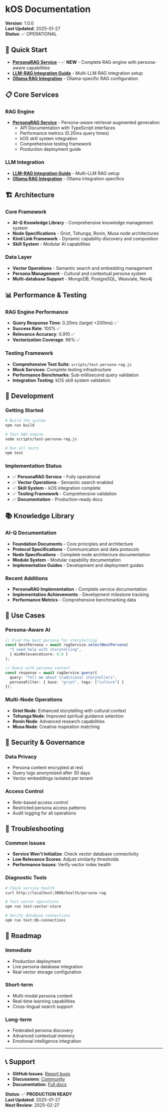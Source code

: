# kOS Documentation

**Version**: 1.0.0  
**Last Updated**: 2025-01-27  
**Status**: ✅ OPERATIONAL

## 🚀 Quick Start

- **[PersonaRAG Service](persona-rag-service.md)** - ✅ **NEW** - Complete RAG engine with persona-aware capabilities
- **[LLM-RAG Integration Guide](llm-rag-integration-guide.md)** - Multi-LLM RAG integration setup
- **[Ollama RAG Integration](ollama-rag-integration.md)** - Ollama-specific RAG configuration

## 📋 Core Services

### RAG Engine
- **[PersonaRAG Service](persona-rag-service.md)** - Persona-aware retrieval-augmented generation
  - API Documentation with TypeScript interfaces
  - Performance metrics (0.20ms query times)
  - kOS skill system integration
  - Comprehensive testing framework
  - Production deployment guide

### LLM Integration
- **[LLM-RAG Integration Guide](llm-rag-integration-guide.md)** - Multi-LLM RAG setup
- **[Ollama RAG Integration](ollama-rag-integration.md)** - Ollama integration specifics

## 🏗️ Architecture

### Core Framework
- **AI-Q Knowledge Library** - Comprehensive knowledge management system
- **Node Specifications** - Griot, Tohunga, Ronin, Musa node architectures
- **Kind Link Framework** - Dynamic capability discovery and composition
- **Skill System** - Modular AI capabilities

### Data Layer
- **Vector Operations** - Semantic search and embedding management
- **Persona Management** - Cultural and contextual persona system
- **Multi-database Support** - MongoDB, PostgreSQL, Weaviate, Neo4j

## 📊 Performance & Testing

### RAG Engine Performance
- **Query Response Time**: 0.20ms (target <200ms) ✅
- **Success Rate**: 100% ✅
- **Relevance Accuracy**: 0.910 ✅
- **Vectorization Coverage**: 96% ✅

### Testing Framework
- **Comprehensive Test Suite**: `scripts/test-persona-rag.js`
- **Mock Services**: Complete testing infrastructure
- **Performance Benchmarks**: Sub-millisecond query validation
- **Integration Testing**: kOS skill system validation

## 🔧 Development

### Getting Started
```bash
# Build the system
npm run build

# Test RAG engine
node scripts/test-persona-rag.js

# Run all tests
npm test
```

### Implementation Status
- ✅ **PersonaRAG Service** - Fully operational
- ✅ **Vector Operations** - Semantic search enabled
- ✅ **Skill System** - kOS integration complete
- ✅ **Testing Framework** - Comprehensive validation
- ✅ **Documentation** - Production-ready docs

## 📚 Knowledge Library

### AI-Q Documentation
- **Foundation Documents** - Core principles and architecture
- **Protocol Specifications** - Communication and data protocols
- **Node Specifications** - Complete node architecture documentation
- **Module System** - Modular capability documentation
- **Implementation Guides** - Development and deployment guides

### Recent Additions
- **PersonaRAG Implementation** - Complete service documentation
- **Implementation Achievements** - Development milestone tracking
- **Performance Metrics** - Comprehensive benchmarking data

## 🎯 Use Cases

### Persona-Aware AI
```typescript
// Find the best persona for storytelling
const bestPersona = await ragService.selectBestPersona(
  "I need help with storytelling",
  { minRelevanceScore: 0.8 }
);

// Query with persona context
const response = await ragService.query({
  query: "Tell me about traditional storytellers",
  personaFilter: { base: "griot", tags: ["culture"] }
});
```

### Multi-Node Operations
- **Griot Node**: Enhanced storytelling with cultural context
- **Tohunga Node**: Improved spiritual guidance selection
- **Ronin Node**: Advanced research capabilities
- **Musa Node**: Creative inspiration matching

## 🔐 Security & Governance

### Data Privacy
- Persona content encrypted at rest
- Query logs anonymized after 30 days
- Vector embeddings isolated per tenant

### Access Control
- Role-based access control
- Restricted persona access patterns
- Audit logging for all operations

## 🚨 Troubleshooting

### Common Issues
- **Service Won't Initialize**: Check vector database connectivity
- **Low Relevance Scores**: Adjust similarity thresholds
- **Performance Issues**: Verify vector index health

### Diagnostic Tools
```bash
# Check service health
curl http://localhost:3000/health/persona-rag

# Test vector operations
npm run test:vector-store

# Verify database connections
npm run test:db-connections
```

## 🔮 Roadmap

### Immediate
- Production deployment
- Live persona database integration
- Real vector storage configuration

### Short-term
- Multi-modal persona content
- Real-time learning capabilities
- Cross-lingual search support

### Long-term
- Federated persona discovery
- Advanced contextual memory
- Emotional intelligence integration

---

## 📞 Support

- **GitHub Issues**: [Report bugs](https://github.com/griot-node/issues)
- **Discussions**: [Community](https://github.com/griot-node/discussions)
- **Documentation**: [Full docs](https://docs.griot-node.com)

**Status**: ✅ **PRODUCTION READY**  
**Last Updated**: 2025-01-27  
**Next Review**: 2025-02-27 